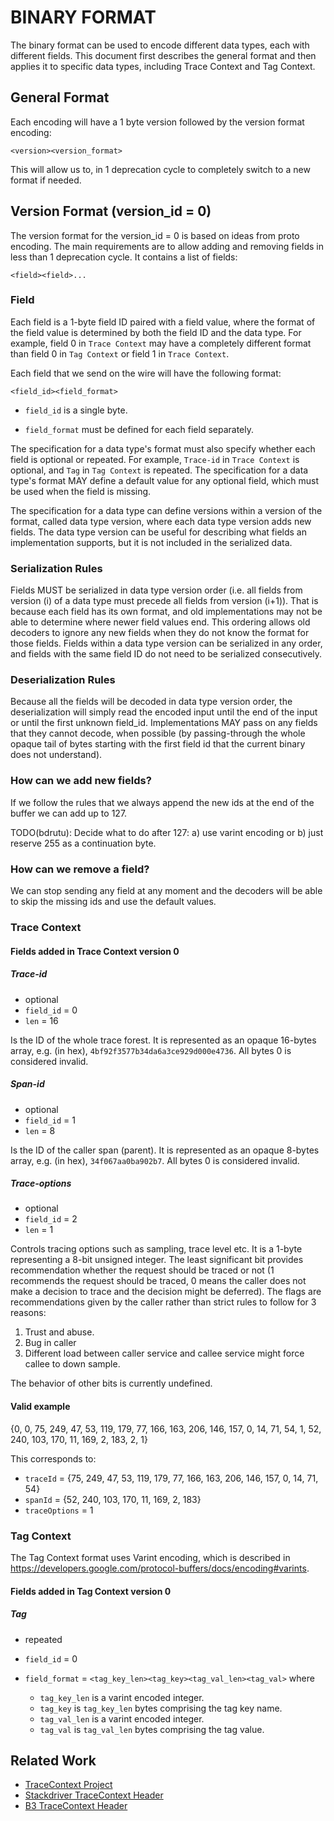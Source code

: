 # BINARY FORMAT

The binary format can be used to encode different data types, each with different fields. This
document first describes the general format and then applies it to specific data types,
including Trace Context and Tag Context.

## General Format
Each encoding will have a 1 byte version followed by the version format encoding:

`<version><version_format>`

This will allow us to, in 1 deprecation cycle to completely switch to a new format if needed.

## Version Format (version_id = 0)
The version format for the version_id = 0 is based on ideas from proto encoding. The main 
requirements are to allow adding and removing fields in less than 1 deprecation cycle. It
contains a list of fields:

`<field><field>...`

### Field
Each field is a 1-byte field ID paired with a field value, where the format of the field value is
determined by both the field ID and the data type. For example, field 0 in `Trace Context` may
have a completely different format than field 0 in `Tag Context` or field 1 in `Trace Context`.

Each field that we send on the wire will have the following format:

`<field_id><field_format>`

* `field_id` is a single byte.

* `field_format` must be defined for each field separately.

The specification for a data type's format must also specify whether each field is optional or
repeated. For example, `Trace-id` in `Trace Context` is optional, and `Tag` in `Tag Context`
is repeated. The specification for a data type's format MAY define a default value for any
optional field, which must be used when the field is missing.

The specification for a data type can define versions within a version of the format, called data
type version, where each data type version adds new fields. The data type version can be useful
for describing what fields an implementation supports, but it is not included in the
serialized data.

### Serialization Rules
Fields MUST be serialized in data type version order (i.e. all fields from version (i) of a data
type must precede all fields from version (i+1)). That is because each field has its own format,
and old implementations may not be able to determine where newer field values end. This ordering
allows old decoders to ignore any new fields when they do not know the format for those fields.
Fields within a data type version can be serialized in any order, and fields with the same field
ID do not need to be serialized consecutively.

### Deserialization Rules
Because all the fields will be decoded in data type version order, the deserialization will
simply read the encoded input until the end of the input or until the first unknown field_id.
Implementations MAY pass on any fields that they cannot decode, when possible (by passing-through
the whole opaque tail of bytes starting with the first field id that the current binary does not
understand).

### How can we add new fields?
If we follow the rules that we always append the new ids at the end of the buffer we can add up 
to 127.

TODO(bdrutu): Decide what to do after 127: a) use varint encoding or b) just reserve 255 as a 
continuation byte.

### How can we remove a field?
We can stop sending any field at any moment and the decoders will be able to skip the missing ids
and use the default values.

### Trace Context

#### Fields added in Trace Context version 0

##### Trace-id

* optional
* `field_id` = 0
* `len` = 16

Is the ID of the whole trace forest. It is represented as an opaque 16-bytes array,
e.g. (in hex), `4bf92f3577b34da6a3ce929d000e4736`. All bytes 0 is considered invalid.

##### Span-id

* optional
* `field_id` = 1
* `len` = 8

Is the ID of the caller span (parent). It is represented as an opaque 8-bytes array,
e.g. (in hex), `34f067aa0ba902b7`. All bytes 0 is considered invalid.

##### Trace-options

* optional
* `field_id` = 2
* `len` = 1

Controls tracing options such as sampling, trace level etc. It is a 1-byte
representing a 8-bit unsigned integer. The least significant bit provides
recommendation whether the request should be traced or not (1 recommends the
request should be traced, 0 means the caller does not make a decision to trace
and the decision might be deferred). The flags are recommendations given by the
caller rather than strict rules to follow for 3 reasons:

1.  Trust and abuse.
2.  Bug in caller
3.  Different load between caller service and callee service might force callee to down sample.

The behavior of other bits is currently undefined.

#### Valid example
{0,
0, 75, 249, 47, 53, 119, 179, 77, 166, 163, 206, 146, 157, 0, 14, 71, 54,
1, 52, 240, 103, 170, 11, 169, 2, 183,
2, 1}

This corresponds to:
* `traceId` = {75, 249, 47, 53, 119, 179, 77, 166, 163, 206, 146, 157, 0, 14, 71, 54}
* `spanId` = {52, 240, 103, 170, 11, 169, 2, 183}
* `traceOptions` = 1

### Tag Context
The Tag Context format uses Varint encoding, which is described in
https://developers.google.com/protocol-buffers/docs/encoding#varints.

#### Fields added in Tag Context version 0

##### Tag

* repeated
* `field_id` = 0
* `field_format` = `<tag_key_len><tag_key><tag_val_len><tag_val>` where

  * `tag_key_len` is a varint encoded integer.
  * `tag_key` is `tag_key_len` bytes comprising the tag key name.
  * `tag_val_len` is a varint encoded integer.
  * `tag_val` is `tag_val_len` bytes comprising the tag value.

## Related Work
* [TraceContext Project](https://github.com/TraceContext/tracecontext-spec)
* [Stackdriver TraceContext Header](https://cloud.google.com/trace/docs/support)
* [B3 TraceContext Header](https://github.com/openzipkin/b3-propagation)
